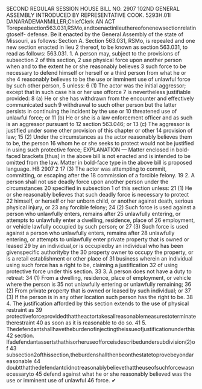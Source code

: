 SECOND REGULAR SESSION
HOUSE BILL NO. 2907
102ND GENERAL ASSEMBLY
INTRODUCED BY REPRESENTATIVE COOK.
5293H.01I DANARADEMANMILLER,ChiefClerk
AN ACT
Torepealsection563.031,RSMo,andtoenactinlieuthereofonenewsectionrelatingtoself-
defense.
Be it enacted by the General Assembly of the state of Missouri, as follows:
Section A. Section 563.031, RSMo, is repealed and one new section enacted in lieu
2 thereof, to be known as section 563.031, to read as follows:
563.031. 1. A person may, subject to the provisions of subsection 2 of this section,
2 use physical force upon another person when and to the extent he or she reasonably believes
3 such force to be necessary to defend himself or herself or a third person from what he or she
4 reasonably believes to be the use or imminent use of unlawful force by such other person,
5 unless:
6 (1) The actor was the initial aggressor; except that in such case his or her use offorce
7 is nevertheless justifiable provided:
8 (a) He or she has withdrawn from the encounter and effectively communicated such
9 withdrawal to such other person but the latter persists in continuing the incident by the use or
10 threatened use of unlawful force; or
11 (b) He or she is a law enforcement officer and as such is an aggressor pursuant to
12 section 563.046; or
13 (c) The aggressor is justified under some other provision of this chapter or other
14 provision of law;
15 (2) Under the circumstances as the actor reasonably believes them to be, the person
16 whom he or she seeks to protect would not be justified in using such protective force;
EXPLANATION — Matter enclosed in bold-faced brackets [thus] in the above bill is not enacted and is
intended to be omitted from the law. Matter in bold-face type in the above bill is proposed language.
HB 2907 2
17 (3) The actor was attempting to commit, committing, or escaping after the
18 commission of a forcible felony.
19 2. A person shall not use deadly force upon another person under the circumstances
20 specified in subsection 1 of this section unless:
21 (1) He or she reasonably believes that such deadly force is necessary to protect
22 himself, or herself or her unborn child, or another against death, serious physical injury, or
23 any forcible felony;
24 (2) Such force is used against a person who unlawfully enters, remains after
25 unlawfully entering, or attempts to unlawfully enter a dwelling, residence, place of
26 employment, or vehicle lawfully occupied by such person; or
27 (3) Such force is used against a person who unlawfully enters, remains after
28 unlawfully entering, or attempts to unlawfully enter private property that is owned or leased
29 by an individual,or is occupiedby an individual who has been givenspecific authorityby the
30 property owner to occupy the property, or is a retail establishment or other place of
31 business wherein an individual using such force has a right to be, claiming a justification
32 of using protective force under this section.
33 3. A person does not have a duty to retreat:
34 (1) From a dwelling, residence, place of employment, or vehicle where the person is
35 not unlawfully entering or unlawfully remaining;
36 (2) From private property that is owned or leased by such individual; or
37 (3) If the person is in any other location such person has the right to be.
38 4. The justification afforded by this section extends to the use of physical restraint as
39 protectiveforceprovidedthattheactortakesallreasonablemeasurestoterminatetherestraint
40 as soon as it is reasonable to do so.
41 5. Thedefendantshallhavetheburdenofinjectingtheissueofjustificationunderthis
42 section. Ifadefendantassertsthathisorheruseofforceisdescribedundersubdivision(2)of
43 subsection2ofthissection,theburdenshallthenbeonthestatetoprovebeyondareasonable
44 doubtthatthedefendantdidnotreasonablybelievethattheuseofsuchforcewasnecessaryto
45 defend against what he or she reasonably believed was the use or imminent use of unlawful
46 force.
✔